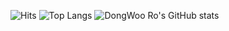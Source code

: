 ![Hits](https://hits.seeyoufarm.com/api/count/incr/badge.svg?url=https%3A%2F%2Fgithub.com%2Fdwro0121&count_bg=%237CD963&title_bg=%23606060&icon=&icon_color=%23D2C1C1&title=Profile+Views&edge_flat=false)
![Top Langs](https://github-readme-stats.vercel.app/api/top-langs/?username=dwro0121&layout=compact&theme=dracula)
![DongWoo Ro's GitHub stats](https://github-readme-stats.vercel.app/api?username=dwro0121&show_icons=true&theme=dracula)

